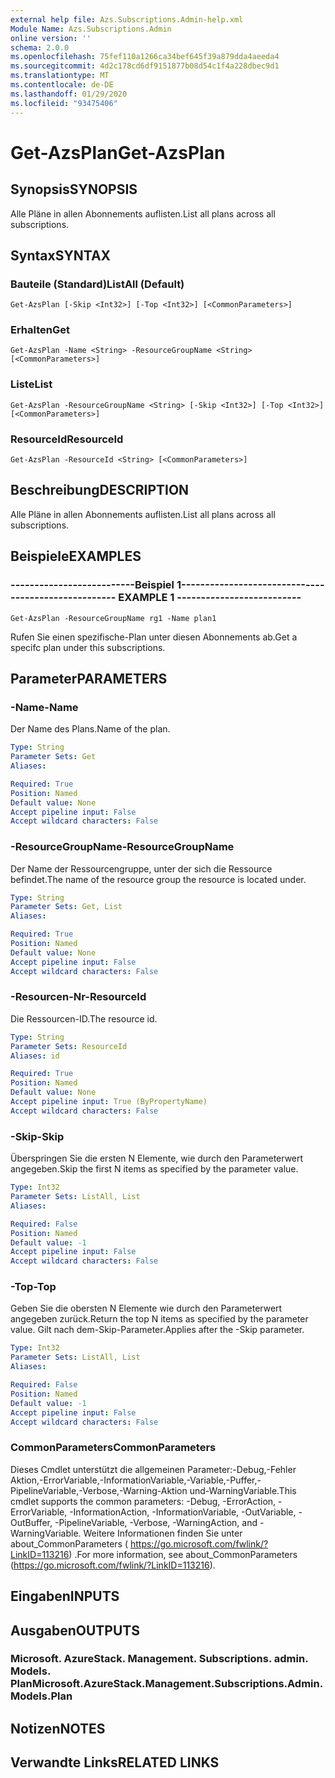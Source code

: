 ```yaml
---
external help file: Azs.Subscriptions.Admin-help.xml
Module Name: Azs.Subscriptions.Admin
online version: ''
schema: 2.0.0
ms.openlocfilehash: 75fef110a1266ca34bef645f39a879dda4aeeda4
ms.sourcegitcommit: 4d2c178cd6df9151877b08d54c1f4a228dbec9d1
ms.translationtype: MT
ms.contentlocale: de-DE
ms.lasthandoff: 01/29/2020
ms.locfileid: "93475406"
---
```

# <span data-ttu-id="d0588-101">Get-AzsPlan</span><span class="sxs-lookup"><span data-stu-id="d0588-101">Get-AzsPlan</span></span>

## <span data-ttu-id="d0588-102">Synopsis</span><span class="sxs-lookup"><span data-stu-id="d0588-102">SYNOPSIS</span></span>
<span data-ttu-id="d0588-103">Alle Pläne in allen Abonnements auflisten.</span><span class="sxs-lookup"><span data-stu-id="d0588-103">List all plans across all subscriptions.</span></span>

## <span data-ttu-id="d0588-104">Syntax</span><span class="sxs-lookup"><span data-stu-id="d0588-104">SYNTAX</span></span>

### <span data-ttu-id="d0588-105">Bauteile (Standard)</span><span class="sxs-lookup"><span data-stu-id="d0588-105">ListAll (Default)</span></span>
```
Get-AzsPlan [-Skip <Int32>] [-Top <Int32>] [<CommonParameters>]
```

### <span data-ttu-id="d0588-106">Erhalten</span><span class="sxs-lookup"><span data-stu-id="d0588-106">Get</span></span>
```
Get-AzsPlan -Name <String> -ResourceGroupName <String> [<CommonParameters>]
```

### <span data-ttu-id="d0588-107">Liste</span><span class="sxs-lookup"><span data-stu-id="d0588-107">List</span></span>
```
Get-AzsPlan -ResourceGroupName <String> [-Skip <Int32>] [-Top <Int32>] [<CommonParameters>]
```

### <span data-ttu-id="d0588-108">ResourceId</span><span class="sxs-lookup"><span data-stu-id="d0588-108">ResourceId</span></span>
```
Get-AzsPlan -ResourceId <String> [<CommonParameters>]
```

## <span data-ttu-id="d0588-109">Beschreibung</span><span class="sxs-lookup"><span data-stu-id="d0588-109">DESCRIPTION</span></span>
<span data-ttu-id="d0588-110">Alle Pläne in allen Abonnements auflisten.</span><span class="sxs-lookup"><span data-stu-id="d0588-110">List all plans across all subscriptions.</span></span>

## <span data-ttu-id="d0588-111">Beispiele</span><span class="sxs-lookup"><span data-stu-id="d0588-111">EXAMPLES</span></span>

### <span data-ttu-id="d0588-112">--------------------------Beispiel 1--------------------------</span><span class="sxs-lookup"><span data-stu-id="d0588-112">-------------------------- EXAMPLE 1 --------------------------</span></span>
```
Get-AzsPlan -ResourceGroupName rg1 -Name plan1
```

<span data-ttu-id="d0588-113">Rufen Sie einen spezifische-Plan unter diesen Abonnements ab.</span><span class="sxs-lookup"><span data-stu-id="d0588-113">Get a specifc plan under this subscriptions.</span></span>

## <span data-ttu-id="d0588-114">Parameter</span><span class="sxs-lookup"><span data-stu-id="d0588-114">PARAMETERS</span></span>

### <span data-ttu-id="d0588-115">-Name</span><span class="sxs-lookup"><span data-stu-id="d0588-115">-Name</span></span>
<span data-ttu-id="d0588-116">Der Name des Plans.</span><span class="sxs-lookup"><span data-stu-id="d0588-116">Name of the plan.</span></span>

```yaml
Type: String
Parameter Sets: Get
Aliases: 

Required: True
Position: Named
Default value: None
Accept pipeline input: False
Accept wildcard characters: False
```

### <span data-ttu-id="d0588-117">-ResourceGroupName</span><span class="sxs-lookup"><span data-stu-id="d0588-117">-ResourceGroupName</span></span>
<span data-ttu-id="d0588-118">Der Name der Ressourcengruppe, unter der sich die Ressource befindet.</span><span class="sxs-lookup"><span data-stu-id="d0588-118">The name of the resource group the resource is located under.</span></span>

```yaml
Type: String
Parameter Sets: Get, List
Aliases: 

Required: True
Position: Named
Default value: None
Accept pipeline input: False
Accept wildcard characters: False
```

### <span data-ttu-id="d0588-119">-Resourcen-Nr</span><span class="sxs-lookup"><span data-stu-id="d0588-119">-ResourceId</span></span>
<span data-ttu-id="d0588-120">Die Ressourcen-ID.</span><span class="sxs-lookup"><span data-stu-id="d0588-120">The resource id.</span></span>

```yaml
Type: String
Parameter Sets: ResourceId
Aliases: id

Required: True
Position: Named
Default value: None
Accept pipeline input: True (ByPropertyName)
Accept wildcard characters: False
```

### <span data-ttu-id="d0588-121">-Skip</span><span class="sxs-lookup"><span data-stu-id="d0588-121">-Skip</span></span>
<span data-ttu-id="d0588-122">Überspringen Sie die ersten N Elemente, wie durch den Parameterwert angegeben.</span><span class="sxs-lookup"><span data-stu-id="d0588-122">Skip the first N items as specified by the parameter value.</span></span>

```yaml
Type: Int32
Parameter Sets: ListAll, List
Aliases: 

Required: False
Position: Named
Default value: -1
Accept pipeline input: False
Accept wildcard characters: False
```

### <span data-ttu-id="d0588-123">-Top</span><span class="sxs-lookup"><span data-stu-id="d0588-123">-Top</span></span>
<span data-ttu-id="d0588-124">Geben Sie die obersten N Elemente wie durch den Parameterwert angegeben zurück.</span><span class="sxs-lookup"><span data-stu-id="d0588-124">Return the top N items as specified by the parameter value.</span></span>
<span data-ttu-id="d0588-125">Gilt nach dem-Skip-Parameter.</span><span class="sxs-lookup"><span data-stu-id="d0588-125">Applies after the -Skip parameter.</span></span>

```yaml
Type: Int32
Parameter Sets: ListAll, List
Aliases: 

Required: False
Position: Named
Default value: -1
Accept pipeline input: False
Accept wildcard characters: False
```

### <span data-ttu-id="d0588-126">CommonParameters</span><span class="sxs-lookup"><span data-stu-id="d0588-126">CommonParameters</span></span>
<span data-ttu-id="d0588-127">Dieses Cmdlet unterstützt die allgemeinen Parameter:-Debug,-Fehler Aktion,-ErrorVariable,-InformationVariable,-Variable,-Puffer,-PipelineVariable,-Verbose,-Warning-Aktion und-WarningVariable.</span><span class="sxs-lookup"><span data-stu-id="d0588-127">This cmdlet supports the common parameters: -Debug, -ErrorAction, -ErrorVariable, -InformationAction, -InformationVariable, -OutVariable, -OutBuffer, -PipelineVariable, -Verbose, -WarningAction, and -WarningVariable.</span></span> <span data-ttu-id="d0588-128">Weitere Informationen finden Sie unter about_CommonParameters ( https://go.microsoft.com/fwlink/?LinkID=113216) .</span><span class="sxs-lookup"><span data-stu-id="d0588-128">For more information, see about_CommonParameters (https://go.microsoft.com/fwlink/?LinkID=113216).</span></span>

## <span data-ttu-id="d0588-129">Eingaben</span><span class="sxs-lookup"><span data-stu-id="d0588-129">INPUTS</span></span>

## <span data-ttu-id="d0588-130">Ausgaben</span><span class="sxs-lookup"><span data-stu-id="d0588-130">OUTPUTS</span></span>

### <span data-ttu-id="d0588-131">Microsoft. AzureStack. Management. Subscriptions. admin. Models. Plan</span><span class="sxs-lookup"><span data-stu-id="d0588-131">Microsoft.AzureStack.Management.Subscriptions.Admin.Models.Plan</span></span>

## <span data-ttu-id="d0588-132">Notizen</span><span class="sxs-lookup"><span data-stu-id="d0588-132">NOTES</span></span>

## <span data-ttu-id="d0588-133">Verwandte Links</span><span class="sxs-lookup"><span data-stu-id="d0588-133">RELATED LINKS</span></span>

